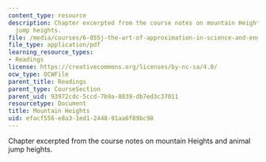 ```yaml
---
content_type: resource
description: Chapter excerpted from the course notes on mountain Heights and animal
  jump heights.
file: /media/courses/6-055j-the-art-of-approximation-in-science-and-engineering-spring-2008/efacf556e8a31ed1244891aa6f89bc98_feb22c.pdf
file_type: application/pdf
learning_resource_types:
- Readings
license: https://creativecommons.org/licenses/by-nc-sa/4.0/
ocw_type: OCWFile
parent_title: Readings
parent_type: CourseSection
parent_uid: 93972cdc-5ccd-7b9a-8839-db7ed3c37011
resourcetype: Document
title: Mountain Heights
uid: efacf556-e8a3-1ed1-2448-91aa6f89bc98
---
```

Chapter excerpted from the course notes on mountain Heights and animal jump heights.